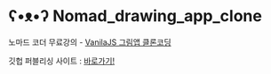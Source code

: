 # ʕ•ᴥ•ʔ Nomad_drawing_app_clone
노마드 코더 무료강의 - <a href="https://nomadcoders.co/javascript-for-beginners-2">VanilaJS 그림앱 클론코딩</a>

깃헙 퍼블리싱 사이트 : 
<a href="https://kimujin99.github.io/Nomad_drawing_app_clone/index.html">바로가기!</a>
